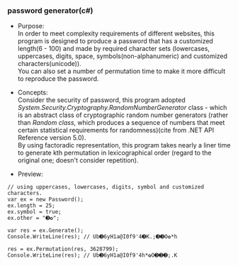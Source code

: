 ### password generator(c#)

* Purpose:   
In order to meet complexity requirements of different websites, this program is designed to produce a password that has a customized length(6 - 100) and made by required character sets (lowercases, uppercases, digits, space, symbols(non-alphanumeric) and customized characters(unicode)).  
You can also set a number of permutation time to make it more difficult to reproduce the password. 

* Concepts:  
Consider the security of password, this program adopted *System.Security.Cryptography.RandomNumberGenerator* class - which is an abstract class of cryptographic random number generators (rather than *Random class*, which produces a sequence of numbers that meet certain statistical requirements for randomness)(cite from .NET API Reference version 5.0).   
By using factoradic representation, this program takes nearly a liner time to generate kth permutation in lexicographical order (regard to the original one; doesn't consider repetition).

* Preview:  
```
// using uppercases, lowercases, digits, symbol and customized characters.
var ex = new Password();
ex.length = 25;
ex.symbol = true;
ex.other = "➌✿";

var res = ex.Generate();
Console.WriteLine(res); // Ub➌6yH1a@I0f9'4➌K.;➌➌O✿*h

res = ex.Permutation(res, 3628799); 
Console.WriteLine(res); // Ub➌6yH1a@I0f9'4h*✿O➌➌➌;.K
```
